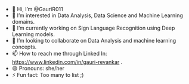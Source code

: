 - 👋 Hi, I’m @GauriR011
- 👀 I’m interested in Data Analysis, Data Science and Machine Learning domains.
- 🌱 I’m currently working on Sign Language Recognition using Deep Learning models.
- 💞️ I’m looking to collaborate on Data Analysis and machine learning concepts.
- 📫 How to reach me through Linked In: https://www.linkedin.com/in/gauri-revankar .
- 😄 Pronouns: she/her
- ⚡ Fun fact: Too many to list ;)

<!---
GauriR011/GauriR011 is a ✨ special ✨ repository because its `README.md` (this file) appears on your GitHub profile.
You can click the Preview link to take a look at your changes.
--->
